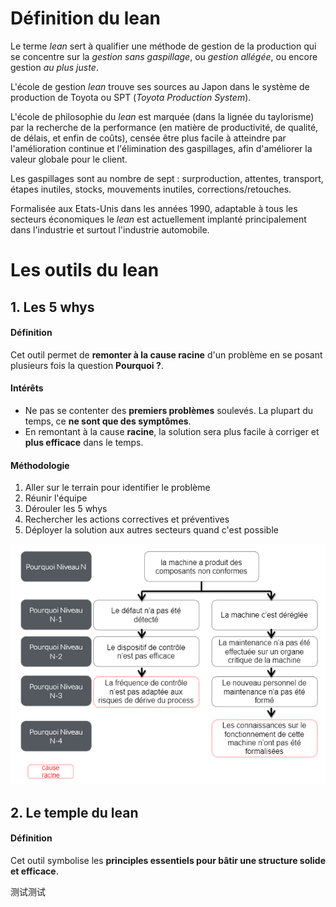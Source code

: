 # Définition du lean
Le terme *lean* sert à qualifier une méthode de gestion de la production qui se concentre sur la *gestion sans gaspillage*, ou *gestion allégée*, ou encore gestion *au plus juste*.

L'école de gestion *lean* trouve ses sources au Japon dans le système de production de Toyota ou SPT (*Toyota Production System*).

L'école de philosophie du *lean* est marquée (dans la lignée du taylorisme) par la recherche de la performance (en matière de productivité, de qualité, de délais, et enfin de coûts), censée être plus facile à atteindre par l'amélioration continue et l'élimination des gaspillages, afin d'améliorer la valeur globale pour le client.

Les gaspillages sont au nombre de sept : surproduction, attentes, transport, étapes inutiles, stocks, mouvements inutiles, corrections/retouches.

Formalisée aux Etats-Unis dans les années 1990, adaptable à tous les secteurs économiques le *lean* est actuellement implanté principalement dans l'industrie et surtout l'industrie automobile.

# Les outils du lean
## 1. Les 5 whys
#### Définition
Cet outil permet de **remonter à la cause racine** d'un problème en se posant plusieurs fois la question **Pourquoi ?**.
#### Intérêts
* Ne pas se contenter des **premiers problèmes** soulevés. La plupart du temps, ce **ne sont que des symptômes**.
* En remontant à la cause **racine**, la solution sera plus facile à corriger et **plus efficace** dans le temps.
#### Méthodologie
1. Aller sur le terrain pour identifier le problème
2. Réunir l'équipe
3. Dérouler les 5 whys
4. Rechercher les actions correctives et préventives
5. Déployer la solution aux autres secteurs quand c'est possible

![Les 5 whys](1_les5whys.png "Example")

## 2. Le temple du lean
#### Définition
Cet outil symbolise les **principles essentiels pour bâtir une structure solide et efficace**.


测试测试